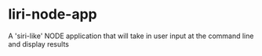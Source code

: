 # liri-node-app
A 'siri-like' NODE application that will take in user input at the command line and display results
